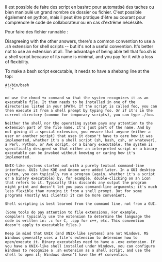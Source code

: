 Il est possible de faire des script en bashrc pour automatisé des taches ou bien manipulé un grand nombre de dossier ou fichier. C'est possible également en python, mais il peut être pratique d'être au courant pour comprendre le code de collaborateur ou en cas d'extrême nécéssité. 

Pour faire des fichier runnable : 

Disagreeing with the other answers, there's a common convention to use a .sh extension for shell scripts -- but it's not a useful convention. It's better not to use an extension at all. The advantage of being able tell that foo.sh is a shell script because of its name is minimal, and you pay for it with a loss of flexibility.

To make a bash script executable, it needs to have a shebang line at the top:

```
#!/bin/bash
```*

nd use the chmod +x command so that the system recognizes it as an executable file. It then needs to be installed in one of the directories listed in your $PATH. If the script is called foo, you can then execute it from a shell prompt by typing foo. Or if it's in the current directory (common for temporary scripts), you can type ./foo.

Neither the shell nor the operating system pays any attention to the extension part of the file name. It's just part of the name. And by not giving it a special extension, you ensure that anyone (either a user or another script) that uses it doesn't have to care how it was implemented, whether it's a shell script (sh, bash, csh, or whatever), a Perl, Python, or Awk script, or a binary executable. The system is specifically designed so that either an interpreted script or a binary executable can be invoked without knowing or caring how it's implemented.

UNIX-like systems started out with a purely textual command-line interface. GUIs like KDE and Gnome were added later. In a GUI desktop system, you can typically run a program (again, whether it's a script or a binary executable) by, for example, double-clicking on an icon that refers to it. Typically this discards any output the program might print and doesn't let you pass command-line arguments; it's much less flexible than running it from a shell prompt. But for some programs (mostly GUI clients) it can be more convenient.

Shell scripting is best learned from the command line, not from a GUI.

(Some tools do pay attention to file extensions. For example, compilers typically use the extension to determine the language the code is written in: .c for C, .cpp for c++, etc. This convention doesn't apply to executable files.)

Keep in mind that UNIX (and UNIX-like systems) are not Windows. MS Windows generally uses a file's extension to determine how to open/execute it. Binary executables need to have a .exe extension. If you have a UNIX-like shell installed under Windows, you can configure Windows to recognize a .sh extension as a shell script, and use the shell to open it; Windows doesn't have the #! convention.